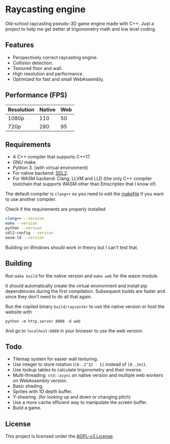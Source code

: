 # Raycasting engine

Old-school raycasting pseudo-3D game engine made with C++. Just a project to
help me get better at trigonometry math and low level coding.

## Features

- Perspectively correct raycasting engine.
- Collision detection.
- Textured floor and wall.
- High resolution and performance.
- Optimized for fast and small WebAssembly.

## Performance (FPS)

| Resolution | Native | Web |
| ---------- | ------ | --- |
| 1080p      | 110    | 50  |
| 720p       | 280    | 95  |

## Requirements

- A C++ compiler that supports C++17.
- GNU make.
- Python 3. (with virtual environment)
- For native backend: [SDL2](https://www.libsdl.org/download-2.0.php).
- For WASM backend: Clang, LLVM and LLD (the only C++ compiler toolchain that
  supports WASM other than Emscripten that I know of)

The default compiler is `clang++` so you need to edit the [makefile](makefile)
if you want to use another compiler.

Check if the requirements are properly installed 

```bash
clang++ --version
make --version
python --version
sdl2-config --version
wasm-ld --version
```

Building on Windows should work in theory but I can't test that.

## Building

Run `make build` for the native version and `make web` for the wasm module.

It should automatically create the virtual environment and install pip
dependencies during the first compilation. Subsequent builds are faster and
since they don't need to do all that again.

Run the copiled binary `build/raycaster` to use the native version or host the
website with

```
python -m http.server 8080 -d web
```

And go to `localhost:8080` in your browser to use the web version.

## Todo

- Tilemap system for easier wall texturing.
- Use integer to store rotation (`[0..2^32 - 1]` instead of `[0..2π)`).
- Use lookup tables to calculate trigonometry and their inverse.
- Multi-threading: `std::async` on native version and multiple web workers on
  WebAssembly version.
- Basic shading.
- Sprites with 1D depth buffer.
- Y-shearing. (for looking up and down or changing pitch)
- Use a more cache efficient way to manipulate the screen buffer.
- Build a game.

## License

This project is licensed under the [AGPL-v3 License](LICENSE).
